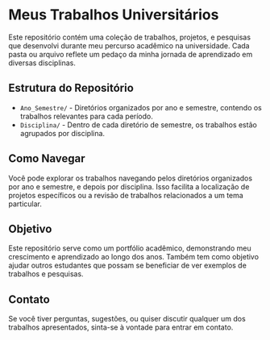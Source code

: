 # Meus Trabalhos Universitários

Este repositório contém uma coleção de trabalhos, projetos, e pesquisas que desenvolvi durante meu percurso acadêmico na universidade. Cada pasta ou arquivo reflete um pedaço da minha jornada de aprendizado em diversas disciplinas.

## Estrutura do Repositório

- `Ano_Semestre/` - Diretórios organizados por ano e semestre, contendo os trabalhos relevantes para cada período.
- `Disciplina/` - Dentro de cada diretório de semestre, os trabalhos estão agrupados por disciplina.

## Como Navegar

Você pode explorar os trabalhos navegando pelos diretórios organizados por ano e semestre, e depois por disciplina. Isso facilita a localização de projetos específicos ou a revisão de trabalhos relacionados a um tema particular.

## Objetivo

Este repositório serve como um portfólio acadêmico, demonstrando meu crescimento e aprendizado ao longo dos anos. Também tem como objetivo ajudar outros estudantes que possam se beneficiar de ver exemplos de trabalhos e pesquisas.

## Contato

Se você tiver perguntas, sugestões, ou quiser discutir qualquer um dos trabalhos apresentados, sinta-se à vontade para entrar em contato.
